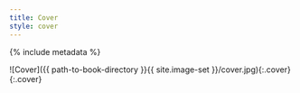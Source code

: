 ```yaml
---
title: Cover
style: cover
---
```


{% include metadata %}

![Cover]({{ path-to-book-directory }}{{ site.image-set }}/cover.jpg){:.cover}
{:.cover}
